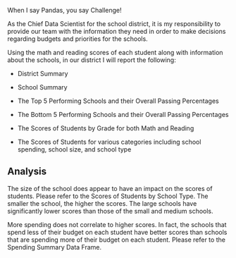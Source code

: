 When I say Pandas, you say Challenge!

As the Chief Data Scientist for the school district, it is my responsibility to provide our team with the information they need in order to make decisions regarding budgets and priorities for the schools.

Using the math and reading scores of each student along with information about the schools, in our district I will report the following:

- District Summary

- School Summary

- The Top 5 Performing Schools and their Overall Passing Percentages

- The Bottom 5 Performing Schools and their Overall Passing Percentages

- The Scores of Students by Grade for both Math and Reading

- The Scores of Students for various categories including school spending, school size, and school type



Analysis
-------------

The size of the school does appear to have an impact on the scores of students. Please refer to the Scores of Students by School Type. The smaller the school, the higher the scores. The large schools have significantly lower scores than those of the small and medium schools.

More spending does not correlate to higher scores. In fact, the schools that spend less of their budget on each student have better scores than schools that are spending more of their budget on each student. Please refer to the Spending Summary Data Frame.
